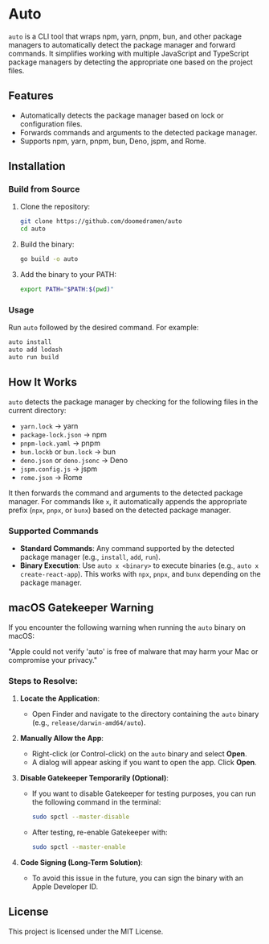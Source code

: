 # Auto

`auto` is a CLI tool that wraps npm, yarn, pnpm, bun, and other package managers to automatically detect the package manager and forward commands. It simplifies working with multiple JavaScript and TypeScript package managers by detecting the appropriate one based on the project files.

## Features

- Automatically detects the package manager based on lock or configuration files.
- Forwards commands and arguments to the detected package manager.
- Supports npm, yarn, pnpm, bun, Deno, jspm, and Rome.

## Installation

### Build from Source

1. Clone the repository:
   ```bash
   git clone https://github.com/doomedramen/auto
   cd auto
   ```
2. Build the binary:
   ```bash
   go build -o auto
   ```
3. Add the binary to your PATH:
   ```bash
   export PATH="$PATH:$(pwd)"
   ```

### Usage

Run `auto` followed by the desired command. For example:

```bash
auto install
auto add lodash
auto run build
```

## How It Works

`auto` detects the package manager by checking for the following files in the current directory:

- `yarn.lock` → yarn
- `package-lock.json` → npm
- `pnpm-lock.yaml` → pnpm
- `bun.lockb` or `bun.lock` → bun
- `deno.json` or `deno.jsonc` → Deno
- `jspm.config.js` → jspm
- `rome.json` → Rome

It then forwards the command and arguments to the detected package manager. For commands like `x`, it automatically appends the appropriate prefix (`npx`, `pnpx`, or `bunx`) based on the detected package manager.

### Supported Commands

- **Standard Commands**: Any command supported by the detected package manager (e.g., `install`, `add`, `run`).
- **Binary Execution**: Use `auto x <binary>` to execute binaries (e.g., `auto x create-react-app`). This works with `npx`, `pnpx`, and `bunx` depending on the package manager.

## macOS Gatekeeper Warning

If you encounter the following warning when running the `auto` binary on macOS:

"Apple could not verify 'auto' is free of malware that may harm your Mac or compromise your privacy."

### Steps to Resolve:

1. **Locate the Application**:

   - Open Finder and navigate to the directory containing the `auto` binary (e.g., `release/darwin-amd64/auto`).

2. **Manually Allow the App**:

   - Right-click (or Control-click) on the `auto` binary and select **Open**.
   - A dialog will appear asking if you want to open the app. Click **Open**.

3. **Disable Gatekeeper Temporarily (Optional)**:

   - If you want to disable Gatekeeper for testing purposes, you can run the following command in the terminal:
     ```bash
     sudo spctl --master-disable
     ```
   - After testing, re-enable Gatekeeper with:
     ```bash
     sudo spctl --master-enable
     ```

4. **Code Signing (Long-Term Solution)**:
   - To avoid this issue in the future, you can sign the binary with an Apple Developer ID.

## License

This project is licensed under the MIT License.
